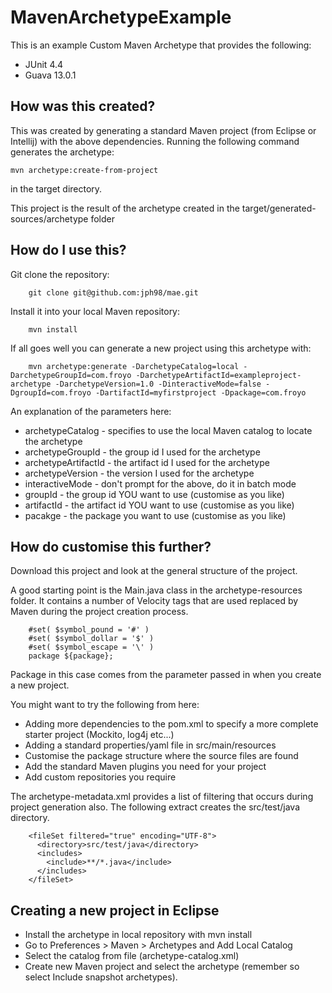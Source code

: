 MavenArchetypeExample
=====================

This is an example Custom Maven Archetype that provides the following:

* JUnit 4.4
* Guava 13.0.1

How was this created?
---------------------

This was created by generating a standard Maven project (from Eclipse or Intellij) with the above dependencies.  Running the following command generates the archetype:

    mvn archetype:create-from-project

in the target directory.  

This project is the result of the archetype created in the target/generated-sources/archetype folder

How do I use this?
------------------

Git clone the repository:

        git clone git@github.com:jph98/mae.git
        
Install it into your local Maven repository:

        mvn install
        
If all goes well you can generate a new project using this archetype with:

        mvn archetype:generate -DarchetypeCatalog=local -DarchetypeGroupId=com.froyo -DarchetypeArtifactId=exampleproject-archetype -DarchetypeVersion=1.0 -DinteractiveMode=false -DgroupId=com.froyo -DartifactId=myfirstproject -Dpackage=com.froyo
        
An explanation of the parameters here:

* archetypeCatalog - specifies to use the local Maven catalog to locate the archetype
* archetypeGroupId - the group id I used for the archetype
* archetypeArtifactId - the artifact id I used for the archetype
* archetypeVersion - the version I used for the archetype
* interactiveMode - don't prompt for the above, do it in batch mode
* groupId - the group id YOU want to use (customise as you like)
* artifactId - the artifact id YOU want to use (customise as you like)
* pacakge - the package you want to use (customise as you like)

How do customise this further?
------------------------------

Download this project and look at the general structure of the project.

A good starting point is the Main.java class in the archetype-resources folder.  It contains a number of Velocity tags that are used replaced by Maven during the project creation process.

        #set( $symbol_pound = '#' )
        #set( $symbol_dollar = '$' )
        #set( $symbol_escape = '\' )
        package ${package};
        
Package in this case comes from the parameter passed in when you create a new project.

You might want to try the following from here:
* Adding more dependencies to the pom.xml to specify a more complete starter project (Mockito, log4j etc...)
* Adding a standard properties/yaml file in src/main/resources
* Customise the package structure where the source files are found
* Add the standard Maven plugins you need for your project
* Add custom repositories you require

The archetype-metadata.xml provides a list of filtering that occurs during project generation also.  The following extract creates the src/test/java directory.

        <fileSet filtered="true" encoding="UTF-8">
          <directory>src/test/java</directory>
          <includes>
            <include>**/*.java</include>
          </includes>
        </fileSet>
    
Creating a new project in Eclipse
---------------------------------

* Install the archetype in local repository with mvn install
* Go to Preferences > Maven > Archetypes and Add Local Catalog
* Select the catalog from file (archetype-catalog.xml)
* Create new Maven project and select the archetype (remember so select Include snapshot archetypes).
